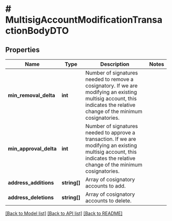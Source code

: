 # # MultisigAccountModificationTransactionBodyDTO

## Properties

Name | Type | Description | Notes
------------ | ------------- | ------------- | -------------
**min_removal_delta** | **int** | Number of signatures needed to remove a cosignatory. If we are modifying an existing multisig account, this indicates the relative change of the minimum cosignatories. |
**min_approval_delta** | **int** | Number of signatures needed to approve a transaction. If we are modifying an existing multisig account, this indicates the relative change of the minimum cosignatories. |
**address_additions** | **string[]** | Array of cosignatory accounts to add. |
**address_deletions** | **string[]** | Array of cosignatory accounts to delete. |

[[Back to Model list]](../../README.md#models) [[Back to API list]](../../README.md#endpoints) [[Back to README]](../../README.md)
